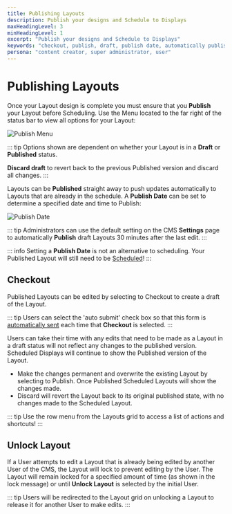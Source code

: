 ```yaml
---
title: Publishing Layouts
description: Publish your designs and Schedule to Displays
maxHeadingLevel: 3
minHeadingLevel: 1
excerpt: "Publish your designs and Schedule to Displays"
keywords: "checkout, publish, draft, publish date, automatically publish, unlock layout"
persona: "content creator, super administrator, user"
---
```


# Publishing Layouts

Once your Layout design is complete you must ensure that you **Publish** your Layout before Scheduling. Use the Menu located to the far right of the status bar to view all options for your Layout:

![Publish Menu](/img/v4_layouts_publish_menu.png)

::: tip
Options shown are dependent on whether your Layout is in a **Draft** or **Published** status.

**Discard draft** to revert back to the previous Published version and discard all changes.
:::

Layouts can be **Published** straight away to push updates automatically to Layouts that are already in the schedule. A **Publish Date** can be set to determine a specified date and time to Publish:

![Publish Date](/img/v4_layouts_publish_date.png)

::: tip
Administrators can use the default setting on the CMS **Settings** page to automatically **Publish** draft Layouts 30 minutes after the last edit.
:::

::: info
Setting a **Publish Date** is not an alternative to scheduling. Your Published Layout will still need to be [Scheduled](scheduling_events)!
:::

## Checkout

Published Layouts can be edited by selecting to Checkout to create a draft of the Layout.

::: tip
Users can select the 'auto submit' check box so that this form is [automatically sent](tour_cms_navigation#content-automatic-submission-of-forms) each time that **Checkout** is selected.
:::

Users can take their time with any edits that need to be made as a Layout in a draft status will not reflect any changes to the published version. Scheduled Displays will continue to show the Published version of the Layout.

- Make the changes permanent and overwrite the existing Layout by selecting to Publish. Once Published Scheduled Layouts will show the changes made.
- Discard will revert the Layout back to its original published state, with no changes made to the Scheduled Layout.

::: tip
Use the row menu from the Layouts grid to access a list of actions and shortcuts!
:::

## Unlock Layout

If a User attempts to edit a Layout that is already being edited by another User of the CMS, the Layout will lock to prevent editing by the User. The Layout will remain locked for a specified amount of time (as shown in the lock message) or until **Unlock Layout** is selected by the initial User.

::: tip
Users will be redirected to the Layout grid on unlocking a Layout to release it for another User to make edits.
::: 